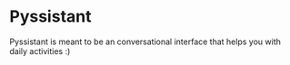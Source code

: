 # Pyssistant

Pyssistant is meant to be an conversational interface that helps you with daily activities :)
